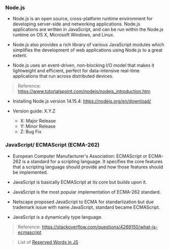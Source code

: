 ### Node.js

- Node.js is an open source, cross-platform runtime environment for developing server-side and networking applications. Node.js applications are written in JavaScript, and can be run within the Node.js runtime on OS X, Microsoft Windows, and Linux.

- Node.js also provides a rich library of various JavaScript modules which simplifies the development of web applications using Node.js to a great extent.

- Node.js uses an event-driven, non-blocking I/O model that makes it lightweight and efficient, perfect for data-intensive real-time applications that run across distributed devices.

> Reference: https://www.tutorialspoint.com/nodejs/nodejs_introduction.htm

- Installing Node.js version 14.15.4: https://nodejs.org/en/download/

- Version guide: X.Y.Z
   - X: Major Release
   - Y: Minor Release
   - Z: Bug Fix

### JavaScript/ ECMAScript (ECMA-262)

- European Computer Manufacturer's Association: ECMAScript or ECMA-262 is a standard for a scripting language. It specifies the core features that a scripting language should provide and how those features should be implemented.
- JavaScript is basically ECMAScript at its core but builds upon it.
- JavaScript is the most popular implementation of ECMA-262 standard.
- Netscape proposed JavaScript to ECMA for standarlization but due trademark issue with name JavaScript, standard became ECMAScript.

- JavaScript is a dynamically type language.

> Reference: https://stackoverflow.com/questions/4269150/what-is-ecmascript

> List of [Reserved Words in JS](http://www.javascripter.net/faq/reserved.htm)